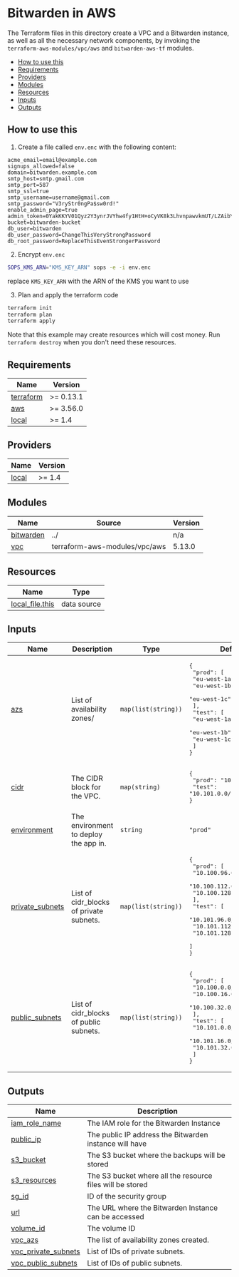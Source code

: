 <!-- vim: set ft=markdown: -->

# Bitwarden in AWS

The Terraform files in this directory create a VPC and a Bitwarden instance, as
well as all the necessary network components, by invoking the
`terraform-aws-modules/vpc/aws` and `bitwarden-aws-tf` modules.

<!-- START doctoc generated TOC please keep comment here to allow auto update -->
<!-- DON'T EDIT THIS SECTION, INSTEAD RE-RUN doctoc TO UPDATE -->

- [How to use this](#how-to-use-this)
- [Requirements](#requirements)
- [Providers](#providers)
- [Modules](#modules)
- [Resources](#resources)
- [Inputs](#inputs)
- [Outputs](#outputs)

<!-- END doctoc generated TOC please keep comment here to allow auto update -->

## How to use this

1. Create a file called `env.enc` with the following content:

```
acme_email=email@example.com
signups_allowed=false
domain=bitwarden.example.com
smtp_host=smtp.gmail.com
smtp_port=587
smtp_ssl=true
smtp_username=username@gmail.com
smtp_password="V3ryStr0ngPa$sw0rd!"
enable_admin_page=true
admin_token=0YakKKYV01Qyz2Y3ynrJVYhw4fy1HtH+oCyVK8k3LhvnpawvkmUT/LZAibYJp3Eq
bucket=bitwarden-bucket
db_user=bitwarden
db_user_password=ChangeThisVeryStrongPassword
db_root_password=ReplaceThisEvenStrongerPassword
```

2. Encrypt `env.enc`

```bash
SOPS_KMS_ARN="KMS_KEY_ARN" sops -e -i env.enc
```

replace `KMS_KEY_ARN` with the ARN of the KMS you want to use

3. Plan and apply the terraform code

```bash
terraform init
terraform plan
terraform apply
```

Note that this example may create resources which will cost money. Run
`terraform destroy` when you don't need these resources.

<!-- BEGIN_TF_DOCS -->
## Requirements

| Name | Version |
|------|---------|
| <a name="requirement_terraform"></a> [terraform](#requirement\_terraform) | >= 0.13.1 |
| <a name="requirement_aws"></a> [aws](#requirement\_aws) | >= 3.56.0 |
| <a name="requirement_local"></a> [local](#requirement\_local) | >= 1.4 |

## Providers

| Name | Version |
|------|---------|
| <a name="provider_local"></a> [local](#provider\_local) | >= 1.4 |

## Modules

| Name | Source | Version |
|------|--------|---------|
| <a name="module_bitwarden"></a> [bitwarden](#module\_bitwarden) | ../ | n/a |
| <a name="module_vpc"></a> [vpc](#module\_vpc) | terraform-aws-modules/vpc/aws | 5.13.0 |

## Resources

| Name | Type |
|------|------|
| [local_file.this](https://registry.terraform.io/providers/hashicorp/local/latest/docs/data-sources/file) | data source |

## Inputs

| Name | Description | Type | Default | Required |
|------|-------------|------|---------|:--------:|
| <a name="input_azs"></a> [azs](#input\_azs) | List of availability zones/ | `map(list(string))` | <pre>{<br>  "prod": [<br>    "eu-west-1a",<br>    "eu-west-1b",<br>    "eu-west-1c"<br>  ],<br>  "test": [<br>    "eu-west-1a",<br>    "eu-west-1b",<br>    "eu-west-1c"<br>  ]<br>}</pre> | no |
| <a name="input_cidr"></a> [cidr](#input\_cidr) | The CIDR block for the VPC. | `map(string)` | <pre>{<br>  "prod": "10.100.0.0/16",<br>  "test": "10.101.0.0/16"<br>}</pre> | no |
| <a name="input_environment"></a> [environment](#input\_environment) | The environment to deploy the app in. | `string` | `"prod"` | no |
| <a name="input_private_subnets"></a> [private\_subnets](#input\_private\_subnets) | List of cidr\_blocks of private subnets. | `map(list(string))` | <pre>{<br>  "prod": [<br>    "10.100.96.0/20",<br>    "10.100.112.0/20",<br>    "10.100.128.0/20"<br>  ],<br>  "test": [<br>    "10.101.96.0/20",<br>    "10.101.112.0/20",<br>    "10.101.128.0/20"<br>  ]<br>}</pre> | no |
| <a name="input_public_subnets"></a> [public\_subnets](#input\_public\_subnets) | List of cidr\_blocks of public subnets. | `map(list(string))` | <pre>{<br>  "prod": [<br>    "10.100.0.0/20",<br>    "10.100.16.0/20",<br>    "10.100.32.0/20"<br>  ],<br>  "test": [<br>    "10.101.0.0/20",<br>    "10.101.16.0/20",<br>    "10.101.32.0/20"<br>  ]<br>}</pre> | no |

## Outputs

| Name | Description |
|------|-------------|
| <a name="output_iam_role_name"></a> [iam\_role\_name](#output\_iam\_role\_name) | The IAM role for the Bitwarden Instance |
| <a name="output_public_ip"></a> [public\_ip](#output\_public\_ip) | The public IP address the Bitwarden instance will have |
| <a name="output_s3_bucket"></a> [s3\_bucket](#output\_s3\_bucket) | The S3 bucket where the backups will be stored |
| <a name="output_s3_resources"></a> [s3\_resources](#output\_s3\_resources) | The S3 bucket where all the resource files will be stored |
| <a name="output_sg_id"></a> [sg\_id](#output\_sg\_id) | ID of the security group |
| <a name="output_url"></a> [url](#output\_url) | The URL where the Bitwarden Instance can be accessed |
| <a name="output_volume_id"></a> [volume\_id](#output\_volume\_id) | The volume ID |
| <a name="output_vpc_azs"></a> [vpc\_azs](#output\_vpc\_azs) | The list of availability zones created. |
| <a name="output_vpc_private_subnets"></a> [vpc\_private\_subnets](#output\_vpc\_private\_subnets) | List of IDs of private subnets. |
| <a name="output_vpc_public_subnets"></a> [vpc\_public\_subnets](#output\_vpc\_public\_subnets) | List of IDs of public subnets. |
<!-- END_TF_DOCS -->
